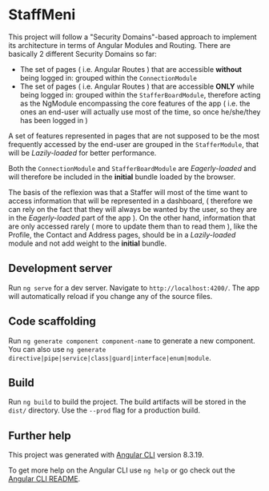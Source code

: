 # StaffMeni

This project will follow a "Security Domains"-based approach to implement its architecture in terms of Angular Modules
and Routing. There are basically 2 different Security Domains so far:
* The set of pages ( i.e. Angular Routes ) that are accessible **without** being logged in: grouped within the `ConnectionModule`
* The set of pages ( i.e. Angular Routes ) that are accessible **ONLY** while being logged in:
grouped within the `StafferBoardModule`, therefore acting as the NgModule encompassing the core features of the app ( i.e. 
the ones an end-user will actually use most of the time, so once he/she/they has been logged in )

A set of features represented in pages that are not supposed to be the most frequently accessed by the end-user are grouped
in the `StafferModule`, that will be _Lazily-loaded_ for better performance. 

Both the `ConnectionModule` and `StafferBoardModule` are _Eagerly-loaded_ and will therefore be included in the **initial** bundle loaded by the browser.

The basis of the reflexion was that a Staffer will most of the time want to access information that will be represented in a dashboard,
( therefore we can rely on the fact that they will always be wanted by the user, so they are in the _Eagerly-loaded_ part of the app ).
On the other hand, information that are only accessed rarely ( more to update them than to read them ), like the Profile,
the Contact and Address pages, should be in a _Lazily-loaded_ module and not add weight to the **initial** bundle.

## Development server

Run `ng serve` for a dev server. Navigate to `http://localhost:4200/`. The app will automatically reload if you change any of the source files.

## Code scaffolding

Run `ng generate component component-name` to generate a new component. You can also use `ng generate directive|pipe|service|class|guard|interface|enum|module`.

## Build

Run `ng build` to build the project. The build artifacts will be stored in the `dist/` directory. Use the `--prod` flag for a production build.

## Further help

This project was generated with [Angular CLI](https://github.com/angular/angular-cli) version 8.3.19.

To get more help on the Angular CLI use `ng help` or go check out the [Angular CLI README](https://github.com/angular/angular-cli/blob/master/README.md).
